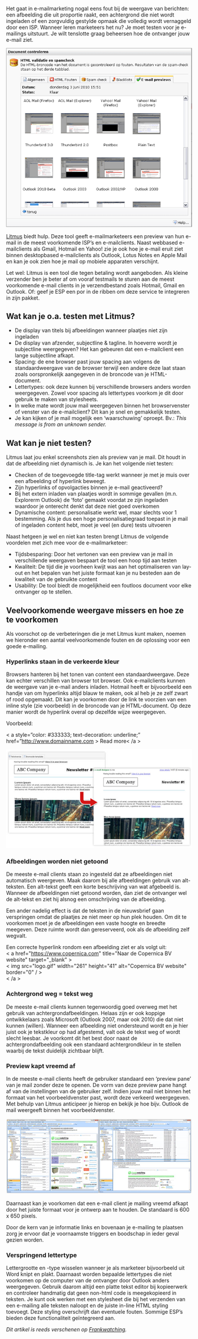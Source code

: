 Het gaat in e-mailmarketing nogal eens fout bij de weergave van
berichten: een afbeelding die uit proportie raakt, een achtergrond die
niet wordt ingeladen of een zorgvuldig gestylde opmaak die volledig
wordt vernaggeld door een ISP. Wanneer leren marketeers het nu? Je moet
testen voor je e-mailings uitstuurt. Je wilt tenslotte graag beheersen
hoe de ontvanger jouw e-mail ziet.

![email previews in Litmus](../images/email-preview-2.png)

[Litmus](http://litmus.com/email-previews "Litmus") biedt hulp. Deze
tool geeft e-mailmarketeers een preview van hun e-mail in de meest
voorkomende ISP’s en e-mailclients. Naast webbased e-mailclients als
Gmail, Hotmail en Yahoo! zie je ook hoe je e-mail eruit ziet binnen
desktopbased e-mailclients als Outlook, Lotus Notes en Apple Mail en kan
je ook zien hoe je mail op mobiele apparaten verschijnt.

Let wel: Litmus is een tool die tegen betaling wordt aangeboden. Als
kleine verzender ben je beter af om vooraf testmails te sturen aan de
meest voorkomende e-mail clients in je verzendbestand zoals Hotmail,
Gmail en Outlook. Of: geef je ESP een por in de ribben om deze service
te integreren in zijn pakket.   

Wat kan je o.a. testen met Litmus?
----------------------------------

-   De display van titels bij afbeeldingen wanneer plaatjes niet zijn
    ingeladen
-   De display van afzender, subjectline & tagline. In hoeverre wordt je
    subjectline weergegeven? Het kan gebeuren dat een e-mailclient een
    lange subjectline afkapt.
-   Spacing: de ene browser past jouw spacing aan volgens de
    standaardweergave van de browser terwijl een andere deze laat staan
    zoals oorspronkelijk aangegeven in de broncode van je HTML-document.
-   Lettertypes: ook deze kunnen bij verschillende browsers anders
    worden weergegeven. Zowel voor spacing als lettertypes voorkom je
    dit door gebruik te maken van stylesheets.
-   In welke mate wordt jouw mail weergegeven binnen het browservenster
    of venster van de e-mailclient? Dit kan je snel en gemakkelijk
    testen.
-   Je kan kijken of je mail mogelijk een ‘waarschuwing’ oproept. Bv.:
    *This message is from an unknown sender.*

Wat kan je niet testen?
-----------------------

Litmus laat jou enkel screenshots zien als preview van je mail. Dit
houdt in dat de afbeelding niet dynamisch is. Je kan het volgende niet
testen:

-   Checken of de toegevoegde title-tag werkt wanneer je met je muis
    over een afbeelding of hyperlink beweegt.
-   Zijn hyperlinks of opvolgacties binnen je e-mail geactiveerd?
-   Bij het extern inladen van plaatjes wordt in sommige gevallen (m.n.
    Explorerm Outlook) de ‘foto’ gemaakt voordat ze zijn ingeladen
    waardoor je onterecht denkt dat deze niet goed overkomen
-   Dynamische content: personalisatie werkt wel, maar slechts voor 1
    bestemming. Als je dus een hoge personalisatiegraad toepast in je
    mail of ingeladen content hebt, moet je veel (en dure) tests
    uitvoeren

Naast hetgeen je wel en niet kan testen brengt Litmus de volgende
voordelen met zich mee voor de e-mailmarketeer:

-   Tijdsbesparing: Door het vertonen van een preview van je mail in
    verschillende weergaven bespaart de tool een hoop tijd aan testen
-   Kwaliteit: De tijd die je voorheen kwijt was aan het optimaliseren
    van lay-out en het bepalen van het juiste formaat kan je nu besteden
    aan de kwaliteit van de gebruikte content
-   Usability: De tool biedt de mogelijkheid een foutloos document voor
    elke ontvanger op te stellen.

Veelvoorkomende weergave missers en hoe ze te voorkomen
-------------------------------------------------------

Als voorschot op de verbeteringen die je met Litmus kunt maken, noemen
we hieronder een aantal veelvoorkomende fouten en de oplossing voor een
goede e-mailing.

### Hyperlinks staan in de verkeerde kleur

Browsers hanteren bij het tonen van content een standaardweergave. Deze
kan echter verschillen van browser tot browser. Ook e-mailclients kunnen
de weergave van je e-mail anders inladen. Hotmail heeft er bijvoorbeeld
een handje van om hyperlinks altijd blauw te maken, ook al heb je ze
zelf zwart of rood opgemaakt. Dit kan je voorkomen door de link te
voorzien van een inline style (zie voorbeeld) in de broncode van je
HTML-document. Op deze manier wordt de hyperlink overal op dezelfde
wijze weergegeven.

Voorbeeld:

\< a style=”color: \#333333; text-decoration: underline;”
href=”http://www.domainname.com \> Read more\< /a \>

![link staat in verkeerde kleur](../images/link-color.jpg)

### Afbeeldingen worden niet getoond

De meeste e-mail clients staan zo ingesteld dat ze afbeeldingen niet
automatisch weergeven. Maak daarom bij alle afbeeldingen gebruik van
alt-teksten. Een alt-tekst geeft een korte beschrijving van wat
afgebeeld is. Wanneer de afbeeldingen niet getoond worden, dan ziet de
ontvanger wel de alt-tekst en ziet hij alsnog een omschrijving van de
afbeelding.

Een ander nadelig effect is dat de teksten in de nieuwsbrief gaan
verspringen omdat de plaatjes ze niet meer op hun plek houden. Om dit te
voorkomen moet je de afbeeldingen een vaste hoogte en breedte meegeven.
Deze ruimte wordt dan gereserveerd, ook als de afbeelding zelf wegvalt.

Een correcte hyperlink rondom een afbeelding ziet er als volgt uit:\
 \< a href="https://www.copernica.com" title="Naar de Copernica BV
website" target="\_blank" \>\
 \< img src="logo.gif" width="261" height="41" alt="Copernica BV
website" border="0" / \>\
 \< /a \>

### Achtergrond weg = tekst weg

De meeste e-mail clients kunnen tegenwoordig goed overweg met het
gebruik van achtergrondafbeeldingen. Helaas zijn er ook koppige
ontwikkelaars zoals Microsoft (Outlook 2007, maar ook 2010) die dat niet
kunnen (willen). Wanneer een afbeelding niet ondersteund wordt en je
hier juist ook je tekstkleur op had afgestemd, valt ook de tekst weg of
wordt slecht leesbar. Je voorkomt dit het best door naast de
achtergrondafbeelding ook een standaard achtergrondkleur in te stellen
waarbij de tekst duidelijk zichtbaar blijft.

### Preview kapt vreemd af

In de meeste e-mail clients heeft de gebruiker standaard een ‘preview
pane’ van je mail zonder deze te openen. De vorm van deze preview pane
hangt af van de instellingen van de gebruiker zelf. Indien jouw mail
niet binnen het formaat van het voorbeeldvenster past, wordt deze
verkeerd weergegeven. Met behulp van Litmus anticipeer je hierop en
bekijk je hoe bijv. Outlook de mail weergeeft binnen het
voorbeeldvenster.

![Voorbeeldvensters Outlook verschillen](../images/Outlook-viewing-panes.jpg)

Daarnaast kan je voorkomen dat een e-mail client je mailing vreemd
afkapt door het juiste formaat voor je ontwerp aan te houden. De
standaard is 600 x 650 pixels.

Door de kern van je informatie links en bovenaan je e-mailing te
plaatsen zorg je ervoor dat je voornaamste triggers en boodschap in
ieder geval gezien worden.

### Verspringend lettertype

Lettergrootte en -type wisselen wanneer je als marketeer bijvoorbeeld
uit Word knipt en plakt. Daarnaast worden bepaalde lettertypes die niet
voorkomen op de computer van de ontvanger door Outlook anders
weergegeven. Gebruik daarom altijd een platte tekst editor bij
kopieerwerk en controleer handmatig dat geen non-html code is
meegekopieerd in teksten. Je kunt ook werken met een stylesheet die bij
het verzenden van een e-mailing alle teksten naloopt en de juiste
in-line HTML styling toevoegt. Deze styling overschrijft dan eventuele
fouten. Sommige ESP’s bieden deze functionaliteit geïntegreerd aan.

*Dit artikel is reeds verschenen op
[Frankwatching](http://www.frankwatching.com/archive/2010/11/23/litmus-previews-van-e-mail-wat-stuur-ik-uit/ "Frankwatching").*
